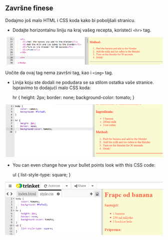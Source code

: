 ## Završne finese

Dodajmo još malo HTML i CSS koda kako bi poboljšali stranicu.

+ Dodajte horizontalnu liniju na kraj vašeg recepta, koristeći `<hr>` tag.

![screenshot](images/recipe-hr.png)

Uočite da ovaj tag nema završni tag, kao i `<img>` tag.

+ Linija koju ste dodali ne podudara se sa stilom ostatka vaše stranice. Ispravimo to dodajući malo CSS koda:

    hr {
        height: 2px;
        border: none;
        background-color: tomato;
    }
    

![screenshot](images/recipe-hr-css.png)

+ You can even change how your bullet points look with this CSS code:

    ul {
        list-style-type: square;
    }
    

![screenshot](images/recipe-ul-css.png)